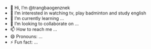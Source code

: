 - 👋 Hi, I’m @trangbaogenznek
- 👀 I’m interested in watching tv, play badminton and study english
- 🌱 I’m currently learning ...
- 💞️ I’m looking to collaborate on ...
- 📫 How to reach me ...
- 😄 Pronouns: ...
- ⚡ Fun fact: ...

<!---
trangbaogenznek/trangbaogenznek is a ✨ special ✨ repository because its `README.md` (this file) appears on your GitHub profile.
You can click the Preview link to take a look at your changes.
--->

